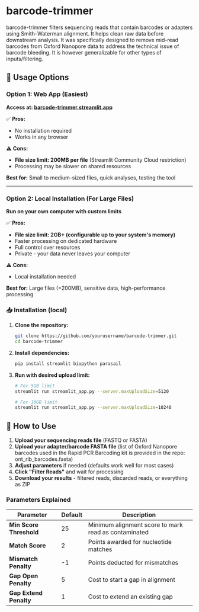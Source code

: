 # barcode-trimmer
barcode-trimmer filters sequencing reads that contain barcodes or adapters using Smith–Waterman alignment. It helps clean raw data before downstream analysis. It was specifically designed to remove mid-read barcodes from Oxford Nanopore data to address the technical issue of barcode bleeding. It is however generalizable for other types of inputs/filtering.

## 🚀 Usage Options

### Option 1: Web App (Easiest)
**Access at: [barcode-trimmer.streamlit.app](https://barcode-trimmer.streamlit.app)**

✅ **Pros:**
- No installation required
- Works in any browser

⚠️ **Cons:**
- **File size limit: 200MB per file** (Streamlit Community Cloud restriction)
- Processing may be slower on shared resources

**Best for:** Small to medium-sized files, quick analyses, testing the tool

---

### Option 2: Local Installation (For Large Files)
**Run on your own computer with custom limits**

✅ **Pros:**
- **File size limit: 2GB+ (configurable up to your system's memory)**
- Faster processing on dedicated hardware
- Full control over resources
- Private - your data never leaves your computer

⚠️ **Cons:**
- Local installation needed

**Best for:** Large files (>200MB), sensitive data, high-performance processing

### 📥 Installation (local)

1. **Clone the repository:**
   ```bash
   git clone https://github.com/yourusername/barcode-trimmer.git
   cd barcode-trimmer
2. **Install dependencies:**
   ```bash
   pip install streamlit biopython parasail
3. **Run with desired upload limit:**
   ```bash
   # For 5GB limit
   streamlit run streamlit_app.py --server.maxUploadSize=5120

   # For 10GB limit  
   streamlit run streamlit_app.py --server.maxUploadSize=10240


## 🎯 How to Use

1. **Upload your sequencing reads file** (FASTQ or FASTA)
2. **Upload your adapter/barcode FASTA file** (list of Oxford Nanopore barcodes used in the Rapid PCR Barcoding kit is provided in the repo: ont_rlb_barcodes.fasta)
3. **Adjust parameters** if needed (defaults work well for most cases)
4. **Click "Filter Reads"** and wait for processing
5. **Download your results** - filtered reads, discarded reads, or everything as ZIP

### Parameters Explained

| Parameter | Default | Description |
|-----------|---------|-------------|
| **Min Score Threshold** | 25 | Minimum alignment score to mark read as contaminated |
| **Match Score** | 2 | Points awarded for nucleotide matches |
| **Mismatch Penalty** | -1 | Points deducted for mismatches |
| **Gap Open Penalty** | 5 | Cost to start a gap in alignment |
| **Gap Extend Penalty** | 1 | Cost to extend an existing gap |


